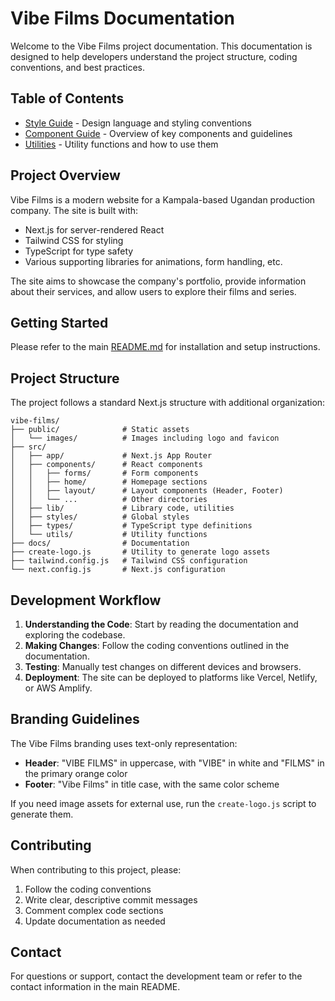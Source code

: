 # Vibe Films Documentation

Welcome to the Vibe Films project documentation. This documentation is designed to help developers understand the project structure, coding conventions, and best practices.

## Table of Contents

- [Style Guide](./style-guide.md) - Design language and styling conventions
- [Component Guide](./component-guide.md) - Overview of key components and guidelines
- [Utilities](./utilities.md) - Utility functions and how to use them

## Project Overview

Vibe Films is a modern website for a Kampala-based Ugandan production company. The site is built with:

- Next.js for server-rendered React
- Tailwind CSS for styling
- TypeScript for type safety
- Various supporting libraries for animations, form handling, etc.

The site aims to showcase the company's portfolio, provide information about their services, and allow users to explore their films and series.

## Getting Started

Please refer to the main [README.md](../README.md) for installation and setup instructions.

## Project Structure

The project follows a standard Next.js structure with additional organization:

```
vibe-films/
├── public/              # Static assets
│   └── images/          # Images including logo and favicon
├── src/
│   ├── app/             # Next.js App Router
│   ├── components/      # React components
│   │   ├── forms/       # Form components
│   │   ├── home/        # Homepage sections
│   │   ├── layout/      # Layout components (Header, Footer)
│   │   └── ...          # Other directories
│   ├── lib/             # Library code, utilities
│   ├── styles/          # Global styles
│   ├── types/           # TypeScript type definitions
│   └── utils/           # Utility functions
├── docs/                # Documentation
├── create-logo.js       # Utility to generate logo assets
├── tailwind.config.js   # Tailwind CSS configuration
└── next.config.js       # Next.js configuration
```

## Development Workflow

1. **Understanding the Code**: Start by reading the documentation and exploring the codebase.
2. **Making Changes**: Follow the coding conventions outlined in the documentation.
3. **Testing**: Manually test changes on different devices and browsers.
4. **Deployment**: The site can be deployed to platforms like Vercel, Netlify, or AWS Amplify.

## Branding Guidelines

The Vibe Films branding uses text-only representation:

- **Header**: "VIBE FILMS" in uppercase, with "VIBE" in white and "FILMS" in the primary orange color
- **Footer**: "Vibe Films" in title case, with the same color scheme

If you need image assets for external use, run the `create-logo.js` script to generate them.

## Contributing

When contributing to this project, please:

1. Follow the coding conventions
2. Write clear, descriptive commit messages
3. Comment complex code sections
4. Update documentation as needed

## Contact

For questions or support, contact the development team or refer to the contact information in the main README. 